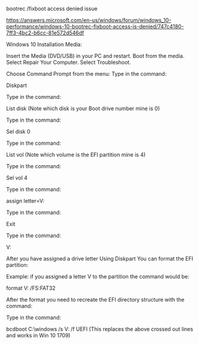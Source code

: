 bootrec /fixboot access denied issue

https://answers.microsoft.com/en-us/windows/forum/windows_10-performance/windows-10-bootrec-fixboot-access-is-denied/747c4180-7ff3-4bc2-b6cc-81e572d546df

Windows 10 Installation Media:

Insert the Media (DVD/USB) in your PC and restart.
Boot from the media.
Select Repair Your Computer.
Select Troubleshoot.

Choose Command Prompt from the menu:
Type in the command:

Diskpart

Type in the command:

List disk            (Note which disk is your Boot drive number mine is 0)

Type in the command:

Sel disk 0

Type in the command:

List vol               (Note which volume is the EFI partition mine is 4)

Type in the command:

Sel vol 4

Type in the command:

assign letter=V:

Type in the command:

Exit

Type in the command:

V:

After you have assigned a drive letter Using Diskpart You can format the EFI partition:

Example: if you assigned a letter V to the partition the command would be:

format V: /FS:FAT32

After the format you need to recreate the EFI directory structure with the command:

Type in the command:

bcdboot C:\windows /s V: /f UEFI      (This replaces the above crossed out lines and works in Win 10 1709)
